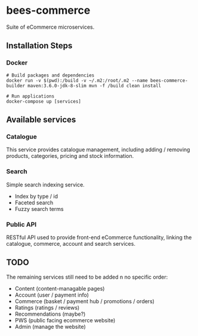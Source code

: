 # bees-commerce

Suite of eCommerce microservices.

## Installation Steps

### Docker
```
# Build packages and dependencies
docker run -v $(pwd):/build -v ~/.m2:/root/.m2 --name bees-commerce-builder maven:3.6.0-jdk-8-slim mvn -f /build clean install

# Run applications
docker-compose up [services]

```

## Available services
 
### Catalogue

This service provides catalogue management, including adding / removing products, categories, pricing and stock information.
 
### Search

Simple search indexing service.
 

* Index by type / id
* Faceted search
* Fuzzy search terms

### Public API

RESTful API used to provide front-end eCommerce functionality, linking the catalogue, commerce, account and search services.

## TODO

The remaining services still need to be added n no specific order:

* Content (content-managable pages)
* Account (user / payment info)
* Commerce (basket / payment hub / promotions / orders)
* Ratings (ratings / reviews)
* Recommendations (maybe?)
* PWS (public facing ecommerce website)
* Admin (manage the website)
